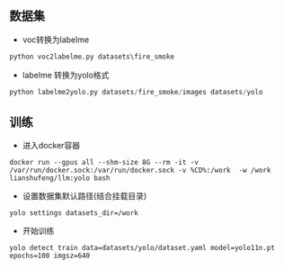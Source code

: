
## 数据集
- voc转换为labelme
```python
python voc2labelme.py datasets\fire_smoke
```

- labelme 转换为yolo格式
```python
python labelme2yolo.py datasets/fire_smoke/images datasets/yolo
```

## 训练
- 进入docker容器
```shell
docker run --gpus all --shm-size 8G --rm -it -v /var/run/docker.sock:/var/run/docker.sock -v %CD%:/work  -w /work lianshufeng/llm:yolo bash
```

- 设置数据集默认路径(结合挂载目录)
```shell
yolo settings datasets_dir=/work
```

- 开始训练
```shell
yolo detect train data=datasets/yolo/dataset.yaml model=yolo11n.pt epochs=100 imgsz=640 
```